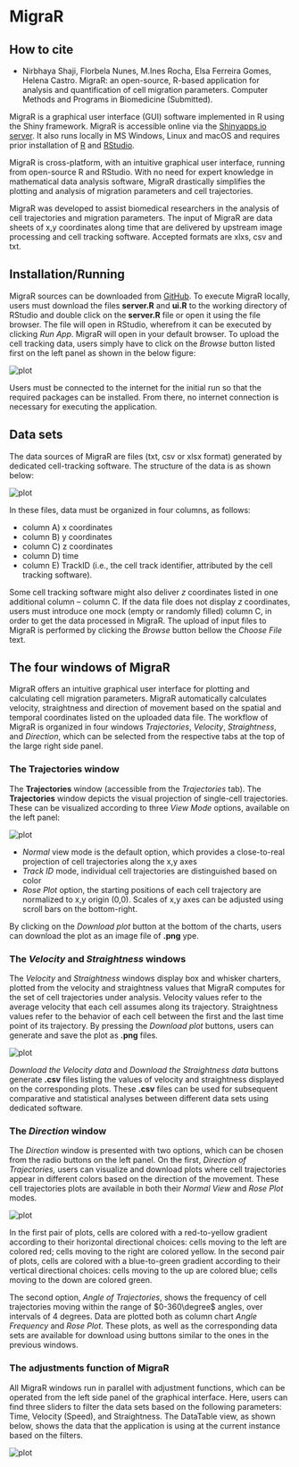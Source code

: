 
# MigraR

## How to cite

- Nirbhaya Shaji, Florbela Nunes, M.Ines Rocha, Elsa Ferreira Gomes, Helena Castro. MigraR: an open-source, R-based application for analysis and
quantification of cell migration parameters. Computer Methods and Programs in Biomedicine (Submitted). 


MigraR is a graphical user interface (GUI) software  implemented in R using the Shiny framework. MigraR is accessible online via the [Shinyapps.io server](https://nirbhaya-shaji.shinyapps.io/migrar/). It also runs locally in MS Windows, Linux and macOS and requires prior installation of [R](https://www.r-project.org/) and [RStudio](https://www.rstudio.com/products/rstudio/download/). 

MigraR is cross-platform, with an intuitive graphical user interface, running from open-source R and RStudio. With no need for expert knowledge in mathematical data analysis software, MigraR drastically simplifies the plotting and analysis of migration parameters and cell trajectories. 

MigraR was developed to assist biomedical researchers in the analysis of cell trajectories and migration parameters. The input of MigraR are data sheets of x,y coordinates along time that are delivered by upstream image processing and cell tracking software. Accepted formats are xlxs, csv and txt.  

## Installation/Running

MigraR sources can be downloaded from [GitHub](https://github.com/nirbhayashaji/MigraR.git). To execute MigraR locally, users must download the files **server.R** and **ui.R** to the working directory of RStudio and double click on the **server.R** file or open it using the file browser. The file will open in RStudio, wherefrom it can be executed by clicking _Run App_. MigraR will open in your default browser. To upload the cell tracking data, users simply have to click on the _Browse_ button listed first on the left panel as shown in the below figure:

![plot](https://github.com/nirbhayashaji/MigraR/blob/main/images/BrowseNew.png)

Users must be connected to the internet for the initial run so that the required packages can be installed. From there, no internet connection is necessary for executing the application.

## Data sets

The data sources of MigraR are files (txt, csv or xlsx format) generated by dedicated cell-tracking software. The structure of the data is as shown below:

![plot](https://github.com/nirbhayashaji/MigraR/blob/main/images/DataStructure.png)

In these files, data must be organized in four columns, as follows:
- column A) x coordinates
- column B) y coordinates
- column C) z coordinates
- column D) time
- column E) TrackID (i.e., the cell track identifier, attributed by the cell tracking software). 


Some cell tracking software might also deliver $z$ coordinates listed in one additional column – column C. If the data file does not display $z$ coordinates, users must introduce one mock (empty or randomly filled) column C, in order to get the data processed in MigraR. The upload of input files to MigraR is performed by clicking the _Browse_ button bellow the _Choose File_ text. 

## The four windows of MigraR
MigraR offers an intuitive graphical user interface for plotting and calculating cell migration parameters. MigraR automatically calculates velocity, straightness and direction of movement based on the spatial and temporal coordinates listed on the uploaded data file. The workflow of MigraR is organized in four windows _Trajectories_, _Velocity_, _Straightness_, and _Direction_, which can be selected from the respective tabs at the top of the large right side panel.

### The **Trajectories** window
The **Trajectories** window (accessible from the _Trajectories_ tab). The **Trajectories** window depicts the visual projection of single-cell trajectories. These can be visualized according to three _View Mode_ options, available on the left panel:

![plot](https://github.com/nirbhayashaji/MigraR/blob/main/images/Trajectories.png)

- _Normal_ view mode is the default option, which provides a close-to-real projection of cell trajectories along the x,y axes
- _Track ID_ mode, individual cell trajectories are distinguished based on color
- _Rose Plot_ option, the starting positions of each cell trajectory are normalized to x,y origin (0,0). Scales of x,y axes can be adjusted using scroll bars on the bottom-right.

By clicking on the _Download plot_ button at the bottom of the charts, users can download the plot as an image file of **.png** ype.

### The _Velocity_ and _Straightness_ windows

The _Velocity_ and _Straightness_ windows display box and whisker charters, plotted from the velocity and straightness values that MigraR computes for the set of cell trajectories under analysis. Velocity values refer to the average velocity that each cell assumes along its trajectory. Straightness values refer to the behavior of each cell between the first and the last time point of its trajectory. By pressing the _Download plot_ buttons, users can generate and save the plot as **.png** files.

![plot](https://github.com/nirbhayashaji/MigraR/blob/main/images/VelocityStraightness.png)

_Download the Velocity data_ and _Download the Straightness data_ buttons generate **.csv** files listing the values of velocity and straightness displayed on the corresponding plots. These **.csv** files can be used for subsequent comparative and statistical analyses between different data sets using dedicated software.

### The _Direction_ window

The _Direction_ window is presented with two options, which can be chosen from the radio buttons on the left panel. On the first, _Direction of Trajectories,_ users can visualize and download plots where cell trajectories appear in different colors based on the direction of the movement. These cell trajectories plots are available in both their _Normal View_ and _Rose Plot_ modes. 

![plot](https://github.com/nirbhayashaji/MigraR/blob/main/images/Directions.png)


In the first pair of plots, cells are colored with a red-to-yellow gradient according to their horizontal directional choices: cells moving to the left are colored red; cells moving to the right are colored yellow. In the second pair of plots, cells are colored with a blue-to-green gradient according to their vertical directional choices: cells moving to the up are colored blue; cells moving to the down are colored green. 

The second option, _Angle of Trajectories_, shows the frequency of cell trajectories moving within the range of  $0-360\degree$ angles, over intervals of 4 degrees. Data are plotted both as column chart _Angle Frequency_ and _Rose Plot_. These plots, as well as the corresponding data sets are available for download using buttons similar to the ones in the previous windows. 


### The adjustments function of MigraR

All MigraR windows run in parallel with adjustment functions, which can be operated from the left side panel of the graphical interface. Here, users can find three sliders to filter the data sets based on the following parameters: Time, Velocity (Speed), and Straightness. The DataTable view, as shown below, shows the data that the application is using at the current instance based on the filters. 

![plot](https://github.com/nirbhayashaji/MigraR/blob/main/DataTable.png)


